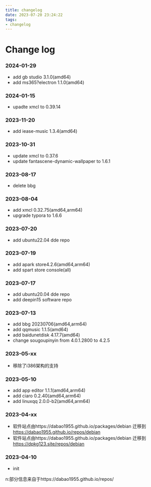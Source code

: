 ```yaml
---
title: changelog
date: 2023-07-20 23:24:22
tags:
- changelog
---
```

# Change log
### 2024-01-29

- add gb studio 3.1.0(amd64)
- add ms365?electron 1.1.0(amd64)
### 2024-01-15

- upadte xmcl to 0.39.14

### 2023-11-20

- add iease-music 1.3.4(amd64)

### 2023-10-31

- update xmcl to 0.37.6
- update fantascene-dynamic-wallpaper to 1.6.1

### 2023-08-17

- delete bbg

### 2023-08-04

- add xmcl 0.32.75(amd64,arm64)
- upgrade typora to 1.6.6

### 2023-07-20

- add ubuntu22.04 dde repo

### 2023-07-19

- add apark store4.2.6(amd64,arm64)
- add spart store console(all)

### 2023-07-17

- add ubuntu20.04 dde repo
- add deepin15 software repo

### 2023-07-13

- add bbg 20230706(amd64,arm64)
- add qqmusic 1.1.5(amd64)
- add baidunetdisk 4.17.7(amd64)
- change sougoupinyin from 4.0.1.2800 to 4.2.5

### 2023-05-xx

- 移除了i386架构的支持

### 2023-05-10

- add app editor 1.1.1(amd64,arm64)
- add ciaro 0.2.40(amd64,arm64)
- add linuxqq 2.0.0-b2(amd64,arm64)

### 2023-04-xx

- 软件站点由https://dabao1955.github.io/packages/debian 迁移到 https://dabao1955.github.io/repos/debian
- 软件站点由https://dabao1955.github.io/packages/debian 迁移到 https://dpkg123.site/repos/debian

### 2023-04-10

- init




n:部分信息来自于https://dabao1955.github.io/repos/
